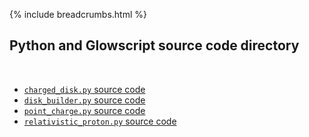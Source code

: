 {% include breadcrumbs.html %}

## Python and Glowscript source code directory
<div class="header_line"><br/></div>

- [`charged_disk.py` source code](charged_disk.py)
- [`disk_builder.py` source code](disk_builder.py)
- [`point_charge.py` source code](point_charge.py)
- [`relativistic_proton.py` source code](relativistic_proton.py)


